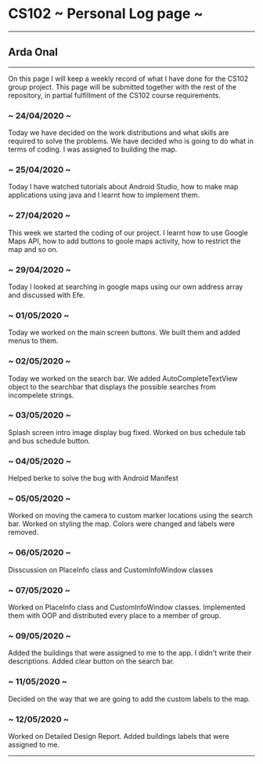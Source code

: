 # CS102 ~ Personal Log page ~
****
## Arda Onal 
****

On this page I will keep a weekly record of what I have done for the CS102 group project. This page will be submitted together with the rest of the repository, in partial fulfillment of the CS102 course requirements.

### ~ 24/04/2020 ~
Today we have decided on the work distributions and what skills are required to solve the problems. We have decided who is going to do what in terms of coding. I was assigned to building the map.

### ~ 25/04/2020 ~
Today I have watched tutorials about Android Studio, how to make map applications using java and I learnt how to implement them.

### ~ 27/04/2020 ~
This week we started the coding of our project. I learnt how to use Google Maps API, how to add buttons to goole maps activity, how to restrict the map and so on.

### ~ 29/04/2020 ~
Today I looked at searching in google maps using our own address array and discussed with Efe.

### ~ 01/05/2020 ~
Today we worked on the main screen buttons. We built them and added menus to them.

### ~ 02/05/2020 ~
Today we worked on the search bar. We added AutoCompleteTextView object to the searchbar that displays the possible searches from incompelete strings.

### ~ 03/05/2020 ~
Splash screen intro image display bug fixed.
Worked on bus schedule tab and bus schedule button.

### ~ 04/05/2020 ~
Helped berke to solve the bug with Android Manifest

### ~ 05/05/2020 ~
Worked on moving the camera to custom marker locations using the search bar.
Worked on styling the map. Colors were changed and labels were removed.

### ~ 06/05/2020 ~
Disscussion on PlaceInfo class and CustomInfoWindow classes

### ~ 07/05/2020 ~
Worked on PlaceInfo class and CustomInfoWindow classes. Implemented them with OOP and distributed every place to a member of group.

### ~ 09/05/2020 ~
Added the buildings that were assigned to me to the app. I didn't write their descriptions.
Added clear button on the search bar.

### ~ 11/05/2020 ~
Decided on the way that we are going to add the custom labels to the map.

### ~ 12/05/2020 ~
Worked on Detailed Design Report.
Added buildings labels that were assigned to me.

****
